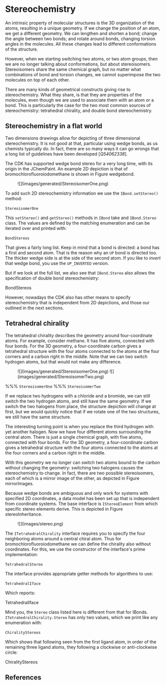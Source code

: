 # Stereochemistry

An intrinsic property of molecular structures is the 3D organization of the atoms,
resulting in a unique <topic type="key">geometry</topic>. If we change the position of an atom, we get a
different geometry. We can lengthen and shorten a bond; change the angle
between two bonds; and rotate around bonds, changing torsion angles in
the molecules. All these changes lead to different <topic>conformations</topic> of the structure.

However, when we starting switching two atoms, or two atom groups, then we are
no longer talking about conformations, but about stereoisomers. Stereoisomers share
the same chemical graph, but no matter what combinations of bond and torsion changes,
we cannot <topic>superimpose</topic> the two molecules on top of each other.

There are many kinds of geometrical constructs giving rise to stereochemistry.
What they share, is that they are properties of the molecules, even though we
are used to associate them with an atom or a bond. This is particularly the
case for the two most common sources of stereochemistry: tetrahedral chirality,
and double bond stereochemistry.

## Stereochemistry in a flat world

Two dimensions drawings allow for depicting of three dimensional stereochemistry.
It is not good at that, particular using <topic>wedge bonds</topic>, as us chemists typically
do. In fact, there are so many ways it can go wrongs that a long list of guidelines
have been developed [<cite>Q54062338</cite>].

The CDK has supported wedge bond stereo for a very long time, with its origin
in the JChemPaint. An example 2D depiction is that of bromochlorofluoroiodomethane
is shown in Figure <xref>wedgebond</xref>.

<figure label="wedgebond" caption="2D depictions can reflect stereochemistry using wedge bonds.">
![](images/generated/StereoisomerOne.png)
</figure>

To add such 2D stereochemistry information we use the `IBond.setStereo()`
method:

<code>StereoisomerOne</code>

This `setStereo()` and `getStereo()` methods in `IBond` take
and `IBond.Stereo` class. The values are defined by the matching enumeration
and can be iterated over and printed with:

<code>BondStereos</code>

That gives a fairly long list. Keep in mind that a bond is directed: a bond
has a first and second atom. That is the reason why an `UP` bond is
directed too. The thicker wedge side is at the side of the second atom.
If you like to *invert* that wedge bond, you use the `UP_INVERTED`
version.

But if we look at the full list, we also see that `IBond.Stereo` also
allows the specification of double bond stereochemistry:

<out>BondStereos</out>

However, nowadays the CDK also has other means to specify stereochemistry
that is independent from 2D depictions, and those our outlined in the next
sections.

## Tetrahedral chirality

The <topic>tetrahedral chirality</topic> describes the geometry around four-coordinate
atoms. For example, consider methane. It has five atoms, connected with
four bonds. For the 3D geometry, a four-coordinate carbon gives a tetrahedral
structure with the four atoms connected to the atoms at the four corners and a
carbon right in the middle. Note that we can two switch hydrogen atoms, but that
would not make any difference.

<figure label="mirrorImages" caption="Stereoisomers of bromochlorofluoroiodomethane.">
![](images/generated/StereoisomerOne.png)
![](images/generated/StereoisomerTwo.png)
</figure>
%%% <code>StereoisomerOne</code>
%%% <code>StereoisomerTwo</code>

If we replace two hydrogens with a chloride and a bromide, we can still switch
the two hydrogen atoms, and still have the same geometry. If we switch the two
halogens from place, the structure depiction will change at first, but we would
quickly notice that if we rotate one of the two structures, we still have the
same structure.

The interesting turning point is when you replace the third hydrogen with yet
another halogen. Now we have four different atoms surrounding the central atom.
There is just a single chemical graph, with five atoms, connected with
four bonds. For the 3D geometry, a four-coordinate carbon gives a tetrahedral
structure with the four atoms connected to the atoms at the four corners and a
carbon right in the middle.

With this geometry we no longer can switch two atoms bound to the carbon without
changing the geometry: switching two halogens causes the stereochemistry to
change. In fact, there are two possible stereoisomers, each of which is a mirror
image of the other, as depicted in Figure <xref>mirrorImages</xref>.

Because wedge bonds are ambiguous and only work for systems with specified
2D coordinates, a data model has been set up that is independent from coordinate
systems. The base interface is `IStereoElement` from which specific
stereo elements derive. This is depicted in Figure <xref>stereoInheritance</xref>.

<figure label="stereoInheritance" caption="The `ITetrahedralChirality` and `IDoubleBondStereochemistry` interfaces extends the `IStereoElement` interface.">
![](images/stereo.png)
</figure>

The `ITetrahedralChirality` interface requires you to specify the four neighboring
atoms around a central <topic>chiral atom</topic>. Thus for bromochlorofluoroiodomethane
we can define the chirality also without coordinates. For this, we use the
constructor of the interface's prime implementation:

<code>TetrahedralStereo</code>

The interface provides appropriate getter methods for algorithms to use:

<code>TetrahedralIface</code>

Which reports:

<out>TetrahedralIface</out>

Mind you, the `Stereo` class listed here is different from that for IBonds.
`ITetrahedralChirality.Stereo` has only two values, which we print like any
enumeration with:

<code>ChiralityStereos</code>

Which shows that following seen from the first ligand atom, in order of the
remaining three ligand atoms, they following a <topic>clockwise</topic> or
<topic>anti-clockwise</topic> circle:

<out>ChiralityStereos</out>

## References

<references/>

